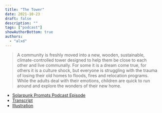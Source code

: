 ```yaml
---
title: "The Tower"
date: 2021-10-23
draft: false
description: ""
tags: ["podcast"]
showAuthorBottom: true
authors:
  - "alxd"
---
```


> A community is freshly moved into a new, wooden, sustainable, climate-controlled tower designed to help them be close to each other and live communally. For some it is a dream come true, for others it is a culture shock, but everyone is struggling with the trauma of losing their old homes to floods, fires and relocation programs. While the adults deal with their emotions, children are quick to run around and explore the wonders of their new home.

- [Solarpunk Prompts Podcast Episode](https://podcast.tomasino.org/@SolarpunkPrompts/episodes/the-tower)
- [Transcript](https://wiki.tomasino.org/writing/Solarpunk-Prompts---The-Tower)
- [Illustration](/art/the-lemonaut-tower/)